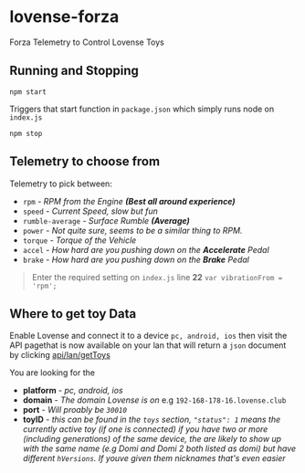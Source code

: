 # lovense-forza #

Forza Telemetry to Control Lovense Toys

## Running and Stopping ##

`npm start`

Triggers that start function in `package.json` which simply runs node on `index.js`

`npm stop`

## Telemetry to choose from ##

Telemetry to pick between:

* `rpm`            _- RPM from the Engine **(Best all around experience)**_
* `speed`          _- Current Speed, slow but fun_
* `rumble-average` _- Surface Rumble **(Average)**_
* `power`          _- Not quite sure, seems to be a similar thing to RPM._
* `torque`         _- Torque of the Vehicle_
* `accel`          _- How hard are you pushing down on the **Accelerate** Pedal_
* `brake`          _- How hard are you pushing down on the **Brake** Pedal_

> Enter the required setting on `index.js` line **22** `var vibrationFrom = 'rpm';`

## Where to get toy Data ##

Enable Lovense and connect it to a device `pc, android, ios` then visit the API pagethat is now available on your lan that will return a `json` document by clicking [api/lan/getToys](https://api.lovense.com/api/lan/getToys)

You are looking for the

* **platform** - _pc, android, ios_
* **domain** - _The domain Lovense is on_ e.g `192-168-178-16.lovense.club`
* **port** - _Will proably be `30010`_
* **toyID** - _this can be found in the `toys` section, `"status": 1` means the currently active toy (_if one is connected_) if you have two or more (_including generations_) of the same device, the are likely to show up with the same name (_e.g Domi and Domi 2 both listed as domi_) but have different `hVersions`. If youve given them nicknames that's even easier_
